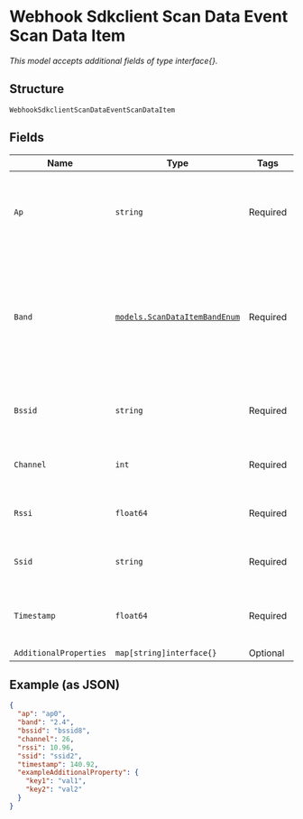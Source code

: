 
# Webhook Sdkclient Scan Data Event Scan Data Item

*This model accepts additional fields of type interface{}.*

## Structure

`WebhookSdkclientScanDataEventScanDataItem`

## Fields

| Name | Type | Tags | Description |
|  --- | --- | --- | --- |
| `Ap` | `string` | Required | mac address of the AP associated with the BSSID scanned |
| `Band` | [`models.ScanDataItemBandEnum`](../../doc/models/scan-data-item-band-enum.md) | Required | 5GHz or 2.4GHz band, associated with the BSSID scanned. enum: `2.4`, `5`<br>**Constraints**: *Minimum Length*: `1` |
| `Bssid` | `string` | Required | BSSID found during client’s background scan for wifi |
| `Channel` | `int` | Required | channel of the band found in the scan |
| `Rssi` | `float64` | Required | client’s RSSI relative to the BSSID scanned |
| `Ssid` | `string` | Required | ESSID containing the BSSID scanned |
| `Timestamp` | `float64` | Required | time the scan of the particular BSSID occurred |
| `AdditionalProperties` | `map[string]interface{}` | Optional | - |

## Example (as JSON)

```json
{
  "ap": "ap0",
  "band": "2.4",
  "bssid": "bssid8",
  "channel": 26,
  "rssi": 10.96,
  "ssid": "ssid2",
  "timestamp": 140.92,
  "exampleAdditionalProperty": {
    "key1": "val1",
    "key2": "val2"
  }
}
```

